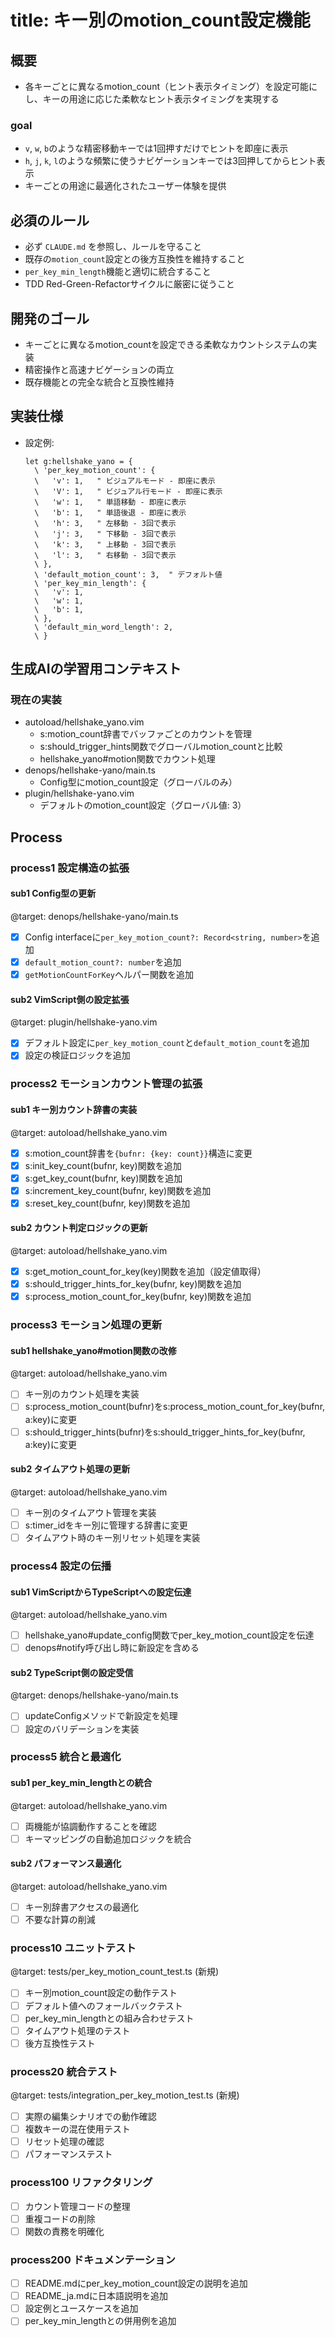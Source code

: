 # title: キー別のmotion_count設定機能

## 概要
- 各キーごとに異なるmotion_count（ヒント表示タイミング）を設定可能にし、キーの用途に応じた柔軟なヒント表示タイミングを実現する

### goal
- `v`, `w`, `b`のような精密移動キーでは1回押すだけでヒントを即座に表示
- `h`, `j`, `k`, `l`のような頻繁に使うナビゲーションキーでは3回押してからヒント表示
- キーごとの用途に最適化されたユーザー体験を提供

## 必須のルール
- 必ず `CLAUDE.md` を参照し、ルールを守ること
- 既存の`motion_count`設定との後方互換性を維持すること
- `per_key_min_length`機能と適切に統合すること
- TDD Red-Green-Refactorサイクルに厳密に従うこと

## 開発のゴール
- キーごとに異なるmotion_countを設定できる柔軟なカウントシステムの実装
- 精密操作と高速ナビゲーションの両立
- 既存機能との完全な統合と互換性維持

## 実装仕様
- 設定例:
  ```vim
  let g:hellshake_yano = {
    \ 'per_key_motion_count': {
    \   'v': 1,   " ビジュアルモード - 即座に表示
    \   'V': 1,   " ビジュアル行モード - 即座に表示
    \   'w': 1,   " 単語移動 - 即座に表示
    \   'b': 1,   " 単語後退 - 即座に表示
    \   'h': 3,   " 左移動 - 3回で表示
    \   'j': 3,   " 下移動 - 3回で表示
    \   'k': 3,   " 上移動 - 3回で表示
    \   'l': 3,   " 右移動 - 3回で表示
    \ },
    \ 'default_motion_count': 3,  " デフォルト値
    \ 'per_key_min_length': {
    \   'v': 1,
    \   'w': 1,
    \   'b': 1,
    \ },
    \ 'default_min_word_length': 2,
    \ }
  ```

## 生成AIの学習用コンテキスト
### 現在の実装
- autoload/hellshake_yano.vim
  - s:motion_count辞書でバッファごとのカウントを管理
  - s:should_trigger_hints関数でグローバルmotion_countと比較
  - hellshake_yano#motion関数でカウント処理
- denops/hellshake-yano/main.ts
  - Config型にmotion_count設定（グローバルのみ）
- plugin/hellshake-yano.vim
  - デフォルトのmotion_count設定（グローバル値: 3）

## Process

### process1 設定構造の拡張
#### sub1 Config型の更新
@target: denops/hellshake-yano/main.ts
- [x] Config interfaceに`per_key_motion_count?: Record<string, number>`を追加
- [x] `default_motion_count?: number`を追加
- [x] `getMotionCountForKey`ヘルパー関数を追加

#### sub2 VimScript側の設定拡張
@target: plugin/hellshake-yano.vim
- [x] デフォルト設定に`per_key_motion_count`と`default_motion_count`を追加
- [x] 設定の検証ロジックを追加

### process2 モーションカウント管理の拡張
#### sub1 キー別カウント辞書の実装
@target: autoload/hellshake_yano.vim
- [x] s:motion_count辞書を`{bufnr: {key: count}}`構造に変更
- [x] s:init_key_count(bufnr, key)関数を追加
- [x] s:get_key_count(bufnr, key)関数を追加
- [x] s:increment_key_count(bufnr, key)関数を追加
- [x] s:reset_key_count(bufnr, key)関数を追加

#### sub2 カウント判定ロジックの更新
@target: autoload/hellshake_yano.vim
- [x] s:get_motion_count_for_key(key)関数を追加（設定値取得）
- [x] s:should_trigger_hints_for_key(bufnr, key)関数を追加
- [x] s:process_motion_count_for_key(bufnr, key)関数を追加

### process3 モーション処理の更新
#### sub1 hellshake_yano#motion関数の改修
@target: autoload/hellshake_yano.vim
- [ ] キー別のカウント処理を実装
- [ ] s:process_motion_count(bufnr)をs:process_motion_count_for_key(bufnr, a:key)に変更
- [ ] s:should_trigger_hints(bufnr)をs:should_trigger_hints_for_key(bufnr, a:key)に変更

#### sub2 タイムアウト処理の更新
@target: autoload/hellshake_yano.vim
- [ ] キー別のタイムアウト管理を実装
- [ ] s:timer_idをキー別に管理する辞書に変更
- [ ] タイムアウト時のキー別リセット処理を実装

### process4 設定の伝播
#### sub1 VimScriptからTypeScriptへの設定伝達
@target: autoload/hellshake_yano.vim
- [ ] hellshake_yano#update_config関数でper_key_motion_count設定を伝達
- [ ] denops#notify呼び出し時に新設定を含める

#### sub2 TypeScript側の設定受信
@target: denops/hellshake-yano/main.ts
- [ ] updateConfigメソッドで新設定を処理
- [ ] 設定のバリデーションを実装

### process5 統合と最適化
#### sub1 per_key_min_lengthとの統合
@target: autoload/hellshake_yano.vim
- [ ] 両機能が協調動作することを確認
- [ ] キーマッピングの自動追加ロジックを統合

#### sub2 パフォーマンス最適化
@target: autoload/hellshake_yano.vim
- [ ] キー別辞書アクセスの最適化
- [ ] 不要な計算の削減

### process10 ユニットテスト
@target: tests/per_key_motion_count_test.ts (新規)
- [ ] キー別motion_count設定の動作テスト
- [ ] デフォルト値へのフォールバックテスト
- [ ] per_key_min_lengthとの組み合わせテスト
- [ ] タイムアウト処理のテスト
- [ ] 後方互換性テスト

### process20 統合テスト
@target: tests/integration_per_key_motion_test.ts (新規)
- [ ] 実際の編集シナリオでの動作確認
- [ ] 複数キーの混在使用テスト
- [ ] リセット処理の確認
- [ ] パフォーマンステスト

### process100 リファクタリング
- [ ] カウント管理コードの整理
- [ ] 重複コードの削除
- [ ] 関数の責務を明確化

### process200 ドキュメンテーション
- [ ] README.mdにper_key_motion_count設定の説明を追加
- [ ] README_ja.mdに日本語説明を追加
- [ ] 設定例とユースケースを追加
- [ ] per_key_min_lengthとの併用例を追加

